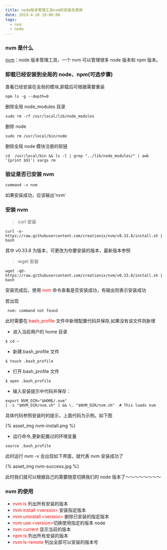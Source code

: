 ```yaml
---
title: node版本管理工具nvm的安装及使用
date: 2019-4-10 19:00:00
tags:
  - nvm
  - node
---
```


### nvm 是什么

[nvm](https://github.com/creationix/nvm/blob/master/README.md)：node 版本管理工具，一个 nvm 可以管理很多 node 版本和 npm
版本。

### 卸载已经安装到全局的 node、npm(可选步骤)

查看已经安装在全局的模块,卸载后可根据需要重装

```
npm ls -g --depth=0
```

删除全局 node_modules 目录

```
sudo rm -rf /usr/local/lib/node_modules
```

<!--more-->

删除 node

```
sudo rm /usr/local/bin/node
```

删除全局 node 模块注册的软链

```
cd  /usr/local/bin && ls -l | grep "../lib/node_modules/" | awk '{print $9}'| xargs rm
```

### 验证是否已安装 nvm

```
command -v nvm
```

如果安装成功，应该输出'nvm'

### 安装 nvm

> curl 安装

```
curl -o- https://raw.githubusercontent.com/creationix/nvm/v0.33.8/install.sh | bash
```

其中 v0.33.8 为版本，可更改为你要安装的版本，最新版本参照

> wget 安装

```
wget -qO- https://raw.githubusercontent.com/creationix/nvm/v0.33.8/install.sh | bash
```

安装完成后，使用 <font color=#ff0000>nvm</font> 命令查看是否安装成功，有输出则表示安装成功

若出现

```
 nvm: command not found
```

此时需要在<font color=#ff0000>.bash_profile</font> 文件中新增配置代码并保存,如果没有该文件则新增

- 进入当前用户的 home 目录

```
$ cd ~
```

- 新建.bash_profile 文件

```
$ touch .bash_profile
```

- 打开.bash_profile 文件

```
$ open .bash_profile
```

- 输入安装提示中代码并保存：

```
export NVM_DIR="$HOME/.nvm"
[ -s "$NVM_DIR/nvm.sh" ] && \. "$NVM_DIR/nvm.sh"  # This loads nvm
```

具体代码参照安装时的提示，上面代码为示例。如下图

{% asset_img nvm-install.png %}

- 运行命令,更新配置过的环境变量

```
source .bash_profile
```

此时运行 nvm -v 会出现如下界面，就代表 nvm 安装成功了

{% asset_img nvm-success.jpg %}

此时我们就可以根据自己的需要随意切换我们的 node 版本了～～～～～～～～

### nvm 的使用

- <font color=#ff0000>nvm ls</font> 列出所有安装的版本
- <font color=#ff0000>nvm install <version\></font> 安装指定版本
- <font color=#ff0000>nvm uninstall <version\></font> 删除已安装的指定版本
- <font color=#ff0000>nvm use <version\></font>切换使用指定的版本 node
- <font color=#ff0000>nvm current</font> 显示当前的版本
- <font color=#ff0000>npm ls</font> 列出所有安装的版本
- <font color=#ff0000>nvm ls-remote</font> 列出全部可以安装的版本号
